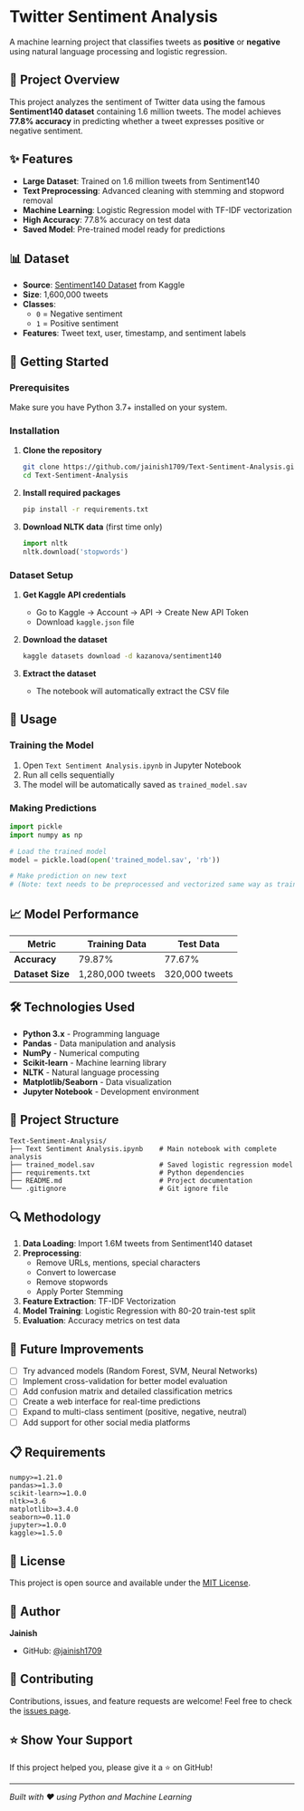 # Twitter Sentiment Analysis

A machine learning project that classifies tweets as **positive** or **negative** using natural language processing and logistic regression.

## 🎯 Project Overview

This project analyzes the sentiment of Twitter data using the famous **Sentiment140 dataset** containing 1.6 million tweets. The model achieves **77.8% accuracy** in predicting whether a tweet expresses positive or negative sentiment.

## ✨ Features

- **Large Dataset**: Trained on 1.6 million tweets from Sentiment140
- **Text Preprocessing**: Advanced cleaning with stemming and stopword removal  
- **Machine Learning**: Logistic Regression model with TF-IDF vectorization
- **High Accuracy**: 77.8% accuracy on test data
- **Saved Model**: Pre-trained model ready for predictions

## 📊 Dataset

- **Source**: [Sentiment140 Dataset](https://www.kaggle.com/datasets/kazanova/sentiment140) from Kaggle
- **Size**: 1,600,000 tweets
- **Classes**: 
  - `0` = Negative sentiment
  - `1` = Positive sentiment
- **Features**: Tweet text, user, timestamp, and sentiment labels

## 🚀 Getting Started

### Prerequisites

Make sure you have Python 3.7+ installed on your system.

### Installation

1. **Clone the repository**
   ```bash
   git clone https://github.com/jainish1709/Text-Sentiment-Analysis.git
   cd Text-Sentiment-Analysis
   ```

2. **Install required packages**
   ```bash
   pip install -r requirements.txt
   ```

3. **Download NLTK data** (first time only)
   ```python
   import nltk
   nltk.download('stopwords')
   ```

### Dataset Setup

1. **Get Kaggle API credentials**
   - Go to Kaggle → Account → API → Create New API Token
   - Download `kaggle.json` file

2. **Download the dataset**
   ```bash
   kaggle datasets download -d kazanova/sentiment140
   ```

3. **Extract the dataset**
   - The notebook will automatically extract the CSV file

## 📖 Usage

### Training the Model

1. Open `Text Sentiment Analysis.ipynb` in Jupyter Notebook
2. Run all cells sequentially
3. The model will be automatically saved as `trained_model.sav`

### Making Predictions

```python
import pickle
import numpy as np

# Load the trained model
model = pickle.load(open('trained_model.sav', 'rb'))

# Make prediction on new text
# (Note: text needs to be preprocessed and vectorized same way as training data)
```

## 📈 Model Performance

| Metric | Training Data | Test Data |
|--------|---------------|-----------|
| **Accuracy** | 79.87% | 77.67% |
| **Dataset Size** | 1,280,000 tweets | 320,000 tweets |

## 🛠️ Technologies Used

- **Python 3.x** - Programming language
- **Pandas** - Data manipulation and analysis
- **NumPy** - Numerical computing
- **Scikit-learn** - Machine learning library
- **NLTK** - Natural language processing
- **Matplotlib/Seaborn** - Data visualization
- **Jupyter Notebook** - Development environment

## 📁 Project Structure

```
Text-Sentiment-Analysis/
├── Text Sentiment Analysis.ipynb    # Main notebook with complete analysis
├── trained_model.sav                # Saved logistic regression model
├── requirements.txt                 # Python dependencies
├── README.md                        # Project documentation
└── .gitignore                       # Git ignore file
```

## 🔍 Methodology

1. **Data Loading**: Import 1.6M tweets from Sentiment140 dataset
2. **Preprocessing**: 
   - Remove URLs, mentions, special characters
   - Convert to lowercase
   - Remove stopwords
   - Apply Porter Stemming
3. **Feature Extraction**: TF-IDF Vectorization
4. **Model Training**: Logistic Regression with 80-20 train-test split
5. **Evaluation**: Accuracy metrics on test data

## 🚧 Future Improvements

- [ ] Try advanced models (Random Forest, SVM, Neural Networks)
- [ ] Implement cross-validation for better model evaluation
- [ ] Add confusion matrix and detailed classification metrics
- [ ] Create a web interface for real-time predictions
- [ ] Expand to multi-class sentiment (positive, negative, neutral)
- [ ] Add support for other social media platforms

## 📋 Requirements

```
numpy>=1.21.0
pandas>=1.3.0
scikit-learn>=1.0.0
nltk>=3.6
matplotlib>=3.4.0
seaborn>=0.11.0
jupyter>=1.0.0
kaggle>=1.5.0
```

## 📝 License

This project is open source and available under the [MIT License](LICENSE).

## 👤 Author

**Jainish** 
- GitHub: [@jainish1709](https://github.com/jainish1709)

## 🤝 Contributing

Contributions, issues, and feature requests are welcome! Feel free to check the [issues page](https://github.com/jainish1709/Text-Sentiment-Analysis/issues).

## ⭐ Show Your Support

If this project helped you, please give it a ⭐ on GitHub!

---

*Built with ❤️ using Python and Machine Learning*
